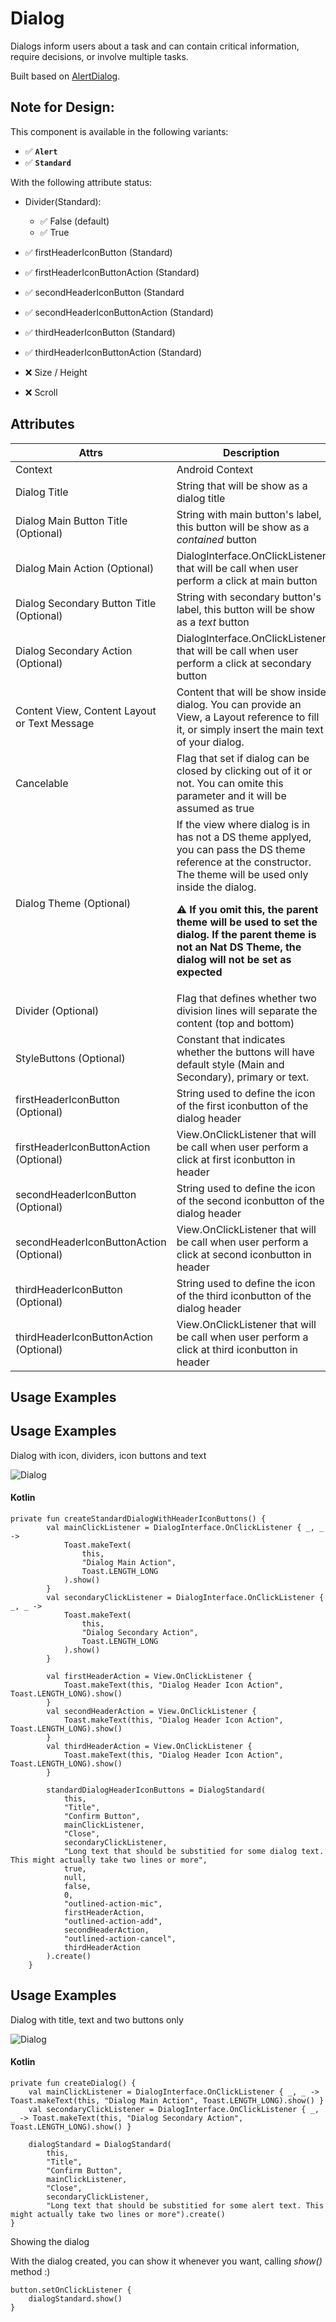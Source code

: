 # Dialog
Dialogs inform users about a task and can contain critical information, require decisions, or involve multiple tasks.

Built based on [AlertDialog](https://developer.android.com/reference/android/app/AlertDialog).


## Note for Design:

This component is available in the following variants:

- ✅ **`Alert`**
- ✅ **`Standard`**

With the following attribute status:

- Divider(Standard):

  - ✅ False (default)
  - ✅ True
- ✅ firstHeaderIconButton (Standard)
- ✅ firstHeaderIconButtonAction (Standard)
- ✅ secondHeaderIconButton (Standard
- ✅ secondHeaderIconButtonAction (Standard)
- ✅ thirdHeaderIconButton (Standard)
- ✅ thirdHeaderIconButtonAction (Standard)
- ❌ Size / Height
- ❌ Scroll


## Attributes
| Attrs | Description | Type | Options |
| - | --- | -------------| :------: |
| Context | Android Context | Context | - 
| Dialog Title | String that will be show as a dialog title | string | text
| Dialog Main Button Title (Optional) | String with main button's label, this button will be show as a *contained* button | string | text
| Dialog Main Action (Optional) | DialogInterface.OnClickListener that will be call when user perform a click at main button | Listener | Listener
| Dialog Secondary Button Title (Optional) | String with secondary button's label, this button will be show as a *text* button | string | text
| Dialog Secondary Action (Optional) | DialogInterface.OnClickListener that will be call when user perform a click at secondary button|  Listener | Listener
| Content View, Content Layout or Text Message | Content that will be show inside dialog. You can provide an View, a Layout reference to fill it, or simply insert the main text of your dialog. | XML, View or string | - 
| Cancelable | Flag that set if dialog can be closed by clicking out of it or not. You can omite this parameter and it will be assumed as true | boolean | true or false
| Dialog Theme (Optional) | If the view where dialog is in has not a DS theme applyed, you can pass the DS theme reference at the constructor. The theme will be used only inside the dialog. <p>⚠️ **If you omit this, the parent theme will be used to set the dialog. If the parent theme is not an Nat DS Theme, the dialog will not be set as expected**</P> | Android theme | - 
| Divider (Optional)  | Flag that defines whether two division lines will separate the content (top and bottom) | boolean | true or false
| StyleButtons (Optional)  | Constant that indicates whether the buttons will have default style (Main and Secondary), primary or text. | integer | - 
| firstHeaderIconButton (Optional)  | String used to define the icon of the first iconbutton of the dialog header | string | Icon name
| firstHeaderIconButtonAction (Optional)  | View.OnClickListener that will be call when user perform a click at first iconbutton in header | Listener | Listener
| secondHeaderIconButton (Optional)  | String used to define the icon of the second iconbutton of the dialog header | string | icon name
| secondHeaderIconButtonAction (Optional)  | View.OnClickListener that will be call when user perform a click at second iconbutton in header | Listener | Listener
| thirdHeaderIconButton (Optional)  | String used to define the icon of the third iconbutton of the dialog header | string | icon name
| thirdHeaderIconButtonAction (Optional)  | View.OnClickListener that will be call when user perform a click at third iconbutton in header | Listener | Listener

## Usage Examples

## Usage Examples
Dialog with icon, dividers, icon buttons and text

![Dialog](./images/dialog_withIcons.png)

#### Kotlin

```android
private fun createStandardDialogWithHeaderIconButtons() {
        val mainClickListener = DialogInterface.OnClickListener { _, _ ->
            Toast.makeText(
                this,
                "Dialog Main Action",
                Toast.LENGTH_LONG
            ).show()
        }
        val secondaryClickListener = DialogInterface.OnClickListener { _, _ ->
            Toast.makeText(
                this,
                "Dialog Secondary Action",
                Toast.LENGTH_LONG
            ).show()
        }

        val firstHeaderAction = View.OnClickListener {
            Toast.makeText(this, "Dialog Header Icon Action", Toast.LENGTH_LONG).show()
        }
        val secondHeaderAction = View.OnClickListener {
            Toast.makeText(this, "Dialog Header Icon Action", Toast.LENGTH_LONG).show()
        }
        val thirdHeaderAction = View.OnClickListener {
            Toast.makeText(this, "Dialog Header Icon Action", Toast.LENGTH_LONG).show()
        }

        standardDialogHeaderIconButtons = DialogStandard(
            this,
            "Title",
            "Confirm Button",
            mainClickListener,
            "Close",
            secondaryClickListener,
            "Long text that should be substitied for some dialog text. This might actually take two lines or more",
            true,
            null,
            false,
            0,
            "outlined-action-mic",
            firstHeaderAction,
            "outlined-action-add",
            secondHeaderAction,
            "outlined-action-cancel",
            thirdHeaderAction
        ).create()
    }
```


## Usage Examples
Dialog with title, text and two buttons only

![Dialog](./images/dialog_standard.png)

#### Kotlin

```android
private fun createDialog() {
    val mainClickListener = DialogInterface.OnClickListener { _, _ -> Toast.makeText(this, "Dialog Main Action", Toast.LENGTH_LONG).show() }
    val secondaryClickListener = DialogInterface.OnClickListener { _, _ -> Toast.makeText(this, "Dialog Secondary Action", Toast.LENGTH_LONG).show() }

    dialogStandard = DialogStandard(
        this,
        "Title",
        "Confirm Button",
        mainClickListener,
        "Close",
        secondaryClickListener,
        "Long text that should be substitied for some alert text. This might actually take two lines or more").create()
}
```

Showing the dialog

With the dialog created, you can show it whenever you want, calling *show()* method :)

```android
button.setOnClickListener {
    dialogStandard.show()
}
```





